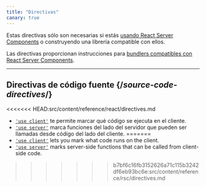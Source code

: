 ```yaml
---
title: "Directivas"
canary: true
---
```


<Canary>

Estas directivas sólo son necesarias si estás [usando React Server Components](/learn/start-a-new-react-project#bleeding-edge-react-frameworks) o construyendo una librería compatible con ellos.

</Canary>

<Intro>

Las directivas proporcionan instrucciones para [bundlers compatibles con React Server Components](/learn/start-a-new-react-project#bleeding-edge-react-frameworks).

</Intro>

---

## Directivas de código fuente {/*source-code-directives*/}

<<<<<<< HEAD:src/content/reference/react/directives.md
* [`'use client'`](/reference/react/use-client) te permite marcar qué código se ejecuta en el cliente.
* [`'use server'`](/reference/react/use-server) marca funciones del lado del servidor que pueden ser llamadas desde código del lado del cliente.
=======
* [`'use client'`](/reference/rsc/use-client) lets you mark what code runs on the client.
* [`'use server'`](/reference/rsc/use-server) marks server-side functions that can be called from client-side code.
>>>>>>> b7bf6c16fb3152626a71c115b3242df6eb93bc6e:src/content/reference/rsc/directives.md
